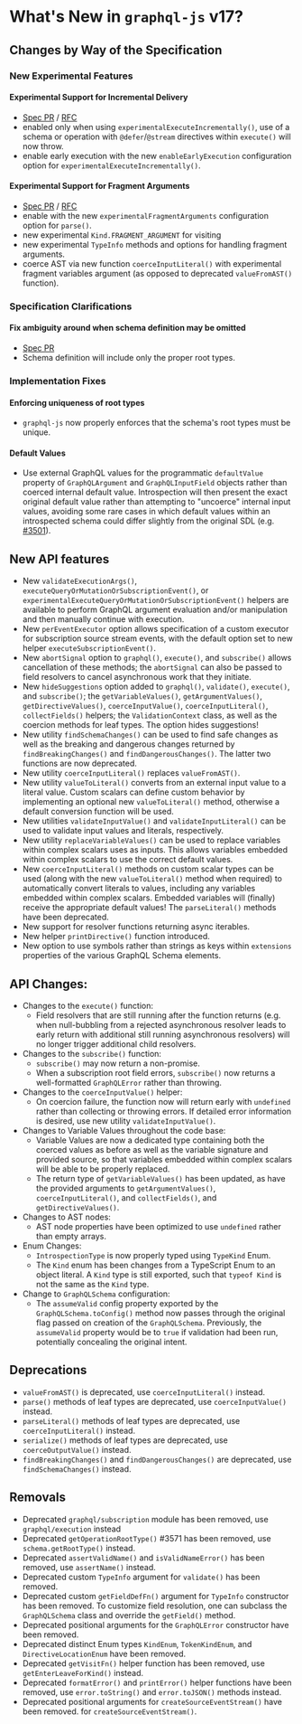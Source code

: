 # What's New in `graphql-js` v17?

## Changes by Way of the Specification

### New Experimental Features

#### Experimental Support for Incremental Delivery

- [Spec PR](https://github.com/graphql/graphql-spec/pull/1110) / [RFC](https://github.com/graphql/graphql-wg/blob/main/rfcs/DeferStream.md)
- enabled only when using `experimentalExecuteIncrementally()`, use of a schema or operation with `@defer`/`@stream` directives within `execute()` will now throw.
- enable early execution with the new `enableEarlyExecution` configuration option for `experimentalExecuteIncrementally()`.

#### Experimental Support for Fragment Arguments

- [Spec PR](https://github.com/graphql/graphql-spec/pull/1081) / [RFC](https://github.com/graphql/graphql-wg/blob/main/rfcs/DeferStream.md)
- enable with the new `experimentalFragmentArguments` configuration option for `parse()`.
- new experimental `Kind.FRAGMENT_ARGUMENT` for visiting
- new experimental `TypeInfo` methods and options for handling fragment arguments.
- coerce AST via new function `coerceInputLiteral()` with experimental fragment variables argument (as opposed to deprecated `valueFromAST()` function).

### Specification Clarifications

#### Fix ambiguity around when schema definition may be omitted

- [Spec PR](https://github.com/graphql/graphql-spec/pull/987)
- Schema definition will include only the proper root types.

### Implementation Fixes

#### Enforcing uniqueness of root types

- `graphql-js` now properly enforces that the schema's root types must be unique.

#### Default Values

- Use external GraphQL values for the programmatic `defaultValue` property of `GraphQLArgument` and `GraphQLInputField` objects rather than coerced internal default value. Introspection will then present the exact original default value rather than attempting to "uncoerce" internal input values, avoiding some rare cases in which default values within an introspected schema could differ slightly from the original SDL (e.g. [#3501](https://github.com/graphql/graphql-js/issues/3051)).

## New API features

- New `validateExecutionArgs()`, `executeQueryOrMutationOrSubscriptionEvent()`, or `experimentalExecuteQueryOrMutationOrSubscriptionEvent()` helpers are available to perform GraphQL argument evaluation and/or manipulation and then manually continue with execution.
- New `perEventExecutor` option allows specification of a custom executor for subscription source stream events, with the default option set to new helper `executeSubscriptionEvent()`.
- New `abortSignal` option to `graphql()`, `execute()`, and `subscribe()` allows cancellation of these methods; the `abortSignal` can also be passed to field resolvers to cancel asynchronous work that they initiate.
- New `hideSuggestions` option added to `graphql()`, `validate()`, `execute()`, and `subscribe()`; the `getVariableValues()`, `getArgumentValues()`, `getDirectiveValues()`, `coerceInputValue()`, `coerceInputLiteral()`, `collectFields()` helpers; the `ValidationContext` class, as well as the coercion methods for leaf types. The option hides suggestions!
- New utility `findSchemaChanges()` can be used to find safe changes as well as the breaking and dangerous changes returned by `findBreakingChanges()` and `findDangerousChanges()`. The latter two functions are now deprecated.
- New utility `coerceInputLiteral()` replaces `valueFromAST()`.
- New utility `valueToLiteral()` converts from an external input value to a literal value. Custom scalars can define custom behavior by implementing an optional new `valueToLiteral()` method, otherwise a default conversion function will be used.
- New utilities `validateInputValue()` and `validateInputLiteral()` can be used to validate input values and literals, respectively.
- New utility `replaceVariableValues()` can be used to replace variables within complex scalars uses as inputs. This allows variables embedded within complex scalars to use the correct default values.
- New `coerceInputLiteral()` methods on custom scalar types can be used (along with the new `valueToLiteral()` method when required) to automatically convert literals to values, including any variables embedded within complex scalars. Embedded variables will (finally) receive the appropriate default values! The `parseLiteral()` methods have been deprecated.
- New support for resolver functions returning async iterables.
- New helper `printDirective()` function introduced.
- New option to use symbols rather than strings as keys within `extensions` properties of the various GraphQL Schema elements.

## API Changes:

- Changes to the `execute()` function:
  - Field resolvers that are still running after the function returns (e.g. when null-bubbling from a rejected asynchronous resolver leads to early return with additional still running asynchronous resolvers) will no longer trigger additional child resolvers.
- Changes to the `subscribe()` function:
  - `subscribe()` may now return a non-promise.
  - When a subscription root field errors, `subscribe()` now returns a well-formatted `GraphQLError` rather than throwing.
- Changes to the `coerceInputValue()` helper:
  - On coercion failure, the function now will return early with `undefined` rather than collecting or throwing errors. If detailed error information is desired, use new utility `validateInputValue()`.
- Changes to Variable Values throughout the code base:
  - Variable Values are now a dedicated type containing both the coerced values as before as well as the variable signature and provided source, so that variables embedded within complex scalars will be able to be properly replaced.
  - The return type of `getVariableValues()` has been updated, as have the provided arguments to `getArgumentValues()`, `coerceInputLiteral()`, and `collectFields()`, and `getDirectiveValues()`.
- Changes to AST nodes:
  - AST node properties have been optimized to use `undefined` rather than empty arrays.
- Enum Changes:
  - `IntrospectionType` is now properly typed using `TypeKind` Enum.
  - The `Kind` enum has been changes from a TypeScript Enum to an object literal. A `Kind` type is still exported, such that `typeof Kind` is not the same as the `Kind` type.
- Change to `GraphQLSchema` configuration:
  - The `assumeValid` config property exported by the `GraphQLSchema.toConfig()` method now passes through the original flag passed on creation of the `GraphQLSchema`. Previously, the `assumeValid` property would be to `true` if validation had been run, potentially concealing the original intent.

## Deprecations

- `valueFromAST()` is deprecated, use `coerceInputLiteral()` instead.
- `parse()` methods of leaf types are deprecated, use `coerceInputValue()` instead.
- `parseLiteral()` methods of leaf types are deprecated, use `coerceInputLiteral()` instead.
- `serialize()` methods of leaf types are deprecated, use `coerceOutputValue()` instead.
- `findBreakingChanges()` and `findDangerousChanges()` are deprecated, use `findSchemaChanges()` instead.

## Removals

- Deprecated `graphql/subscription` module has been removed, use `graphql/execution` instead
- Deprecated `getOperationRootType()` #3571 has been removed, use `schema.getRootType()` instead.
- Deprecated `assertValidName()` and `isValidNameError()` has been removed, use `assertName()` instead.
- Deprecated custom `TypeInfo` argument for `validate()` has been removed.
- Deprecated custom `getFieldDefFn()` argument for `TypeInfo` constructor has been removed. To customize field resolution, one can subclass the `GraphQLSchema` class and override the `getField()` method.
- Deprecated positional arguments for the `GraphQLError` constructor have been removed.
- Deprecated distinct Enum types `KindEnum`, `TokenKindEnum`, and `DirectiveLocationEnum` have been removed.
- Deprecated `getVisitFn()` helper function has been removed, use `getEnterLeaveForKind()` instead.
- Deprecated `formatError()` and `printError()` helper functions have been removed, use `error.toString()` and `error.toJSON()` methods instead.
- Deprecated positional arguments for `createSourceEventStream()` have been removed.
  for `createSourceEventStream()`.
